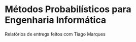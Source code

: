 # Métodos Probabilísticos para Engenharia Informática 
Relatórios de entrega feitos com Tiago Marques
